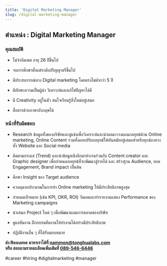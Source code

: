 ```yaml
---
title: 'Digital Marketing Manager'
slug: /digital-marketing-manager
---
```


## ตำแหน่ง : Digital Marketing Manager

### คุณสมบัติ

- ไม่จำกัดเพศ อายุ 26 ปีขึ้นไป

- จบการศึกษาตั้งแต่ระดับปริญญาตรีขึ้นไป

- มีประสบการณ์ทาง Digital marketing โดยตรงไม่ต่ำกว่า 5 ปี

- มีทักษะความเป็นผู้นำ วิเคราะห์และแก้ไขปัญหาได้ดี

- มี Creativity อยู่ในตัว สนใจเรียนรู้สิ่งใหม่อยู่เสมอ

- สื่อสารด้วยภาษาอังกฤษได้

### หน้าที่รับผิดชอบ

- Research ข้อมูลทั้งของบริษัทและคู่แข่งเพื่อวิเคราะห์และนำผลมาวางแผนกลยุทธ์ด้าน
  Online marketing, Online Content รวมทั้งคอยปรับกลยุทธ์ให้ทันสมัยอยู่เสมอสำหรับทุกช่องทางทั้ง Website และ Social media

- ติดตามกระแส (Trend) และนำข้อมูลเชิงลึกมาทำงานร่วมกับ Content creator และ Graphic designer เพื่อกำหนดกลยุทธ์ที่จะพัฒนาสู่รายได้ และ สร้างฐาน Audience, ยอด Engagement, Brand impact เป็นต้น

- ศึกษา Insight ของ Target audience

- ควบคุมงบประมาณในการทำ Online marketing ให้มีประสิทธิภาพสูงสุด

- กำหนดเป้าหมาย (เช่น KPI, OKR, ROI) วัดผลและทำรายงานแสดง Performance ของ Marketing campaigns

- นำเสนอ Project ใหม่ ๆ เพื่อพัฒนาแผนการตลาดของบริษัท

- ดูแลทีมงาน ฝึกอบรมทีมงานให้ทำงานได้อย่างมีประสิทธิภาพ

- ปฏิบัติงานอื่น ๆ ที่ได้รับมอบหมาย

**ส่ง Resume มาหาเราได้ที่ [nammon@tonghualabs.com](mailto:nammon@tonghualabs.com)**  
**หรือ สอบถามรายละเอียดเพิ่มเติมที่ [089-546-6446](tel:089-546-6446)**

#career #hiring #digitalmarketing #manager
